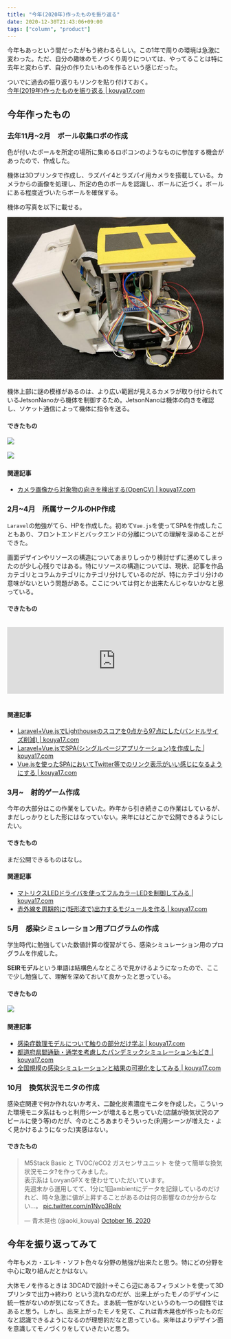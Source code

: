 ```yaml
---
title: "今年(2020年)作ったものを振り返る"
date: 2020-12-30T21:43:06+09:00
tags: ["column", "product"]
---
```


今年もあっという間だったがもう終わるらしい。この1年で周りの環境は急激に変わった。ただ、自分の趣味のモノづくり周りについては、やってることは特に去年と変わらず、自分の作りたいものを作るという感じだった。

ついでに過去の振り返りもリンクを貼り付けておく。  
[今年(2019年)作ったものを振り返る \| kouya17\.com](https://kouya17.com/posts/16/)

## 今年作ったもの

### 去年11月~2月　ボール収集ロボの作成

色が付いたボールを所定の場所に集めるロボコンのようなものに参加する機会があったので、作成した。

機体は3Dプリンタで作成し、ラズパイ4とラズパイ用カメラを搭載している。カメラからの画像を処理し、所定の色のボールを認識し、ボールに近づく。ボールにある程度近づいたらボールを確保する。

機体の写真を以下に載せる。

![](/media/markdownx/1b017df9-f976-4625-b6f7-da4cc14434cd.jpg)

機体上部に謎の模様があるのは、より広い範囲が見えるカメラが取り付けられているJetsonNanoから機体を制御するため。JetsonNanoは機体の向きを確認し、ソケット通信によって機体に指令を送る。

#### できたもの

[![](https://github-readme-stats.vercel.app/api/pin/?username=Robocon2020LchikaBteam&repo=collect_ball)](https://github.com/Robocon2020LchikaBteam/collect_ball)

[![](https://github-readme-stats.vercel.app/api/pin/?username=Robocon2020LchikaBteam&repo=center_camera)](https://github.com/Robocon2020LchikaBteam/center_camera)

#### 関連記事

- [カメラ画像から対象物の向きを検出する(OpenCV) \| kouya17\.com](https://kouya17.com/posts/18/)

### 2月~4月　所属サークルのHP作成

`Laravel`の勉強がてら、HPを作成した。初めて`Vue.js`を使ってSPAを作成したこともあり、フロントエンドとバックエンドの分離についての理解を深めることができた。

画面デザインやリソースの構造についてあまりしっかり検討せずに進めてしまったのが少し心残りではある。特にリソースの構造については、現状、記事を作品カテゴリとコラムカテゴリにカテゴリ分けしているのだが、特にカテゴリ分けの意味がないという問題がある。ここについては何とか出来たんじゃないかなと思っている。

#### できたもの

<iframe class="hatenablogcard" style="width:100%;height:155px;margin:15px 0;max-width:680px;" title="TOP | メカトロ同好部エルチカ" src="https://hatenablog-parts.com/embed?url=https://home.lchika.club/" frameborder="0" scrolling="no"></iframe>

#### 関連記事

- [Laravel\+Vue\.jsでLighthouseのスコアを0点から97点にした(バンドルサイズ削減) \| kouya17\.com](https://kouya17.com/posts/19/)  
- [Laravel\+Vue\.jsでSPA(シングルページアプリケーション)を作成した \| kouya17\.com](https://kouya17.com/posts/20/)  
- [Vue\.jsを使ったSPAにおいてTwitter等でのリンク表示がいい感じになるようにする \| kouya17\.com](https://kouya17.com/posts/22/)

### 3月~　射的ゲーム作成

今年の大部分はこの作業をしていた。昨年から引き続きこの作業はしているが、まだしっかりとした形にはなっていない。来年にはどこかで公開できるようにしたい。

#### できたもの

まだ公開できるものはなし。

#### 関連記事

- [マトリクスLEDドライバを使ってフルカラーLEDを制御してみる \| kouya17\.com](https://kouya17.com/posts/15/)  
- [赤外線を周期的に(矩形波で)出力するモジュールを作る \| kouya17\.com](https://kouya17.com/posts/33/)

### 5月　感染シミュレーション用プログラムの作成

学生時代に勉強していた数値計算の復習がてら、感染シミュレーション用のプログラムを作成した。

**SEIRモデル**という単語は結構色んなところで見かけるようになったので、ここで少し勉強して、理解を深めておいて良かったと思っている。

#### できたもの

[![](https://github-readme-stats.vercel.app/api/pin/?username=kouya17&repo=seir_commute_model)](https://github.com/kouya17/seir_commute_model)

#### 関連記事

- [感染症数理モデルについて触りの部分だけ学ぶ \| kouya17\.com](https://kouya17.com/posts/24/)  
- [都道府県間通勤・通学を考慮したパンデミックシミュレーションもどき \| kouya17\.com](https://kouya17.com/posts/25/)  
- [全国規模の感染シミュレーションと結果の可視化をしてみる \| kouya17\.com](https://kouya17.com/posts/29/)

### 10月　換気状況モニタの作成

感染症関連で何か作れないか考え、二酸化炭素濃度モニタを作成した。こういった環境モニタ系はもっと利用シーンが増えると思っていた(店舗が換気状況のアピールに使う等)のだが、今のところあまりそういった(利用シーンが増えた・よく見かけるようになった)実感はない。

#### できたもの

<blockquote class="twitter-tweet"><p lang="ja" dir="ltr">M5Stack Basic と TVOC/eCO2 ガスセンサユニット を使って簡単な換気状況モニタ?を作ってみました。<br>表示系は LovyanGFX を使わせていただいています。<br>先週末から運用してて、1分に1回ambientにデータを記録しているのだけれど、時々急激に値が上昇することがあるのは何の影響なのか分からない…。 <a href="https://t.co/n1Nvp3RpIv">pic.twitter.com/n1Nvp3RpIv</a></p>&mdash; 青木晃也 (@aoki_kouya) <a href="https://twitter.com/aoki_kouya/status/1317113880309428225?ref_src=twsrc%5Etfw">October 16, 2020</a></blockquote> <script async src="https://platform.twitter.com/widgets.js" charset="utf-8"></script>

## 今年を振り返ってみて

今年もメカ・エレキ・ソフト色々な分野の勉強が出来たと思う。特にどの分野を中心に取り組んだとかはない。

大体モノを作るときは 3DCADで設計→そこら辺にあるフィラメントを使って3Dプリンタで出力→終わり という流れなのだが、出来上がったモノのデザインに統一性がないのが気になってきた。まあ統一性がないというのも一つの個性ではあると思う。しかし、出来上がったモノを見て、これは青木晃也が作ったものだなと認識できるようになるのが理想的だなと思っている。来年はよりデザイン面を意識してモノづくりをしていきたいと思う。